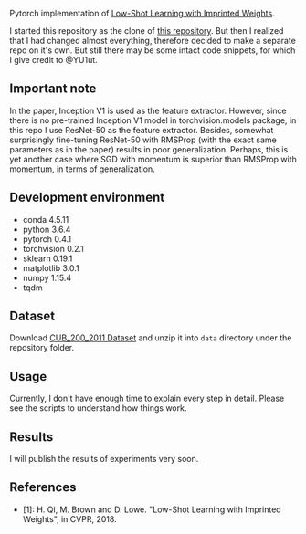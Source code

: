 Pytorch implementation of [Low-Shot Learning with Imprinted Weights](http://openaccess.thecvf.com/content_cvpr_2018/papers/Qi_Low-Shot_Learning_With_CVPR_2018_paper.pdf). 

I started this repository as the clone of [this repository](https://github.com/YU1ut/imprinted-weights). But then I realized that
I had changed almost everything, therefore decided to make a separate repo on it's own. But still there may be some intact code snippets, for
which I give credit to @YU1ut.

## Important note
In the paper, Inception V1 is used as the feature extractor. However, since there is no pre-trained Inception V1 model in 
torchvision.models package, in this repo I use ResNet-50 as the feature extractor. Besides, somewhat surprisingly 
fine-tuning ResNet-50 with RMSProp (with the exact same parameters as in the paper) results in poor generalization.
Perhaps, this is yet another case where SGD with momentum is superior than RMSProp with momentum, in terms of generalization.

## Development environment
- conda 4.5.11
- python 3.6.4
- pytorch 0.4.1
- torchvision 0.2.1
- sklearn 0.19.1
- matplotlib 3.0.1
- numpy 1.15.4
- tqdm

## Dataset
Download [CUB_200_2011 Dataset](http://www.vision.caltech.edu/visipedia-data/CUB-200-2011/CUB_200_2011.tgz)
and unzip it into ```data``` directory under the repository folder.

## Usage
Currently, I don't have enough time to explain every step in detail. 
Please see the scripts to understand how things work.

## Results
I will publish the results of experiments very soon.

## References
- [1]: H. Qi, M. Brown and D. Lowe. "Low-Shot Learning with Imprinted Weights", in CVPR, 2018.